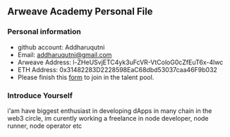 ## Arweave Academy Personal File

### Personal information

- github account: Addharuqutni
- Email: addharuqutni@gmail.com
- Arweave Address: l-ZHeUSvjETC4yk3uFcVR-VtColoG0cZfEuT6x-4lwc
- ETH Address: 0x31482283D2228598EaC68dbd53037caa46F9b032
- Please finish this [form](https://docs.google.com/forms/d/e/1FAIpQLSfWA5fIIcBgmRppm3jNz5vmf9Mai_QMVil-2pO4r7YKn_Zhtw/viewform?usp=sf_link) to join in the talent pool.

### Introduce Yourself
 i'am have biggest enthusiast in developing dApps in many chain in the web3 circle, im curently working a freelance in node developer, node runner, node operator etc
